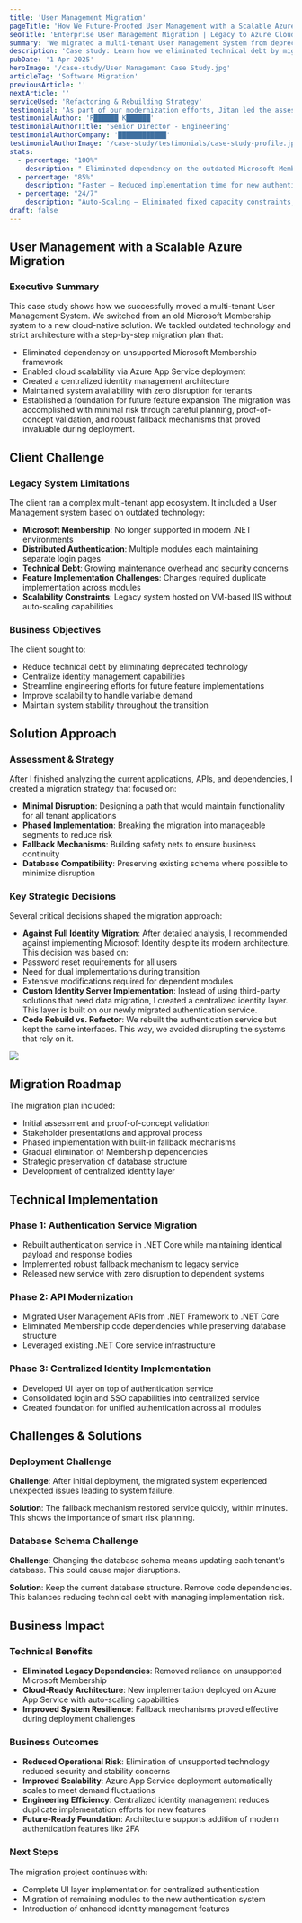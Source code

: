 ```yaml
---
title: 'User Management Migration'
pageTitle: 'How We Future-Proofed User Management with a Scalable Azure Migration'
seoTitle: 'Enterprise User Management Migration | Legacy to Azure Cloud'
summary: 'We migrated a multi-tenant User Management System from deprecated Microsoft Membership to Azure. This change cut technical debt and enabled 24/7 auto-scaling. Best of all, it was done with zero downtime and kept the business running smoothly.'
description: 'Case study: Learn how we eliminated technical debt by migrating a legacy User Management System to Azure cloud with fallback mechanisms ensuring business continuity.'
pubDate: '1 Apr 2025'
heroImage: '/case-study/User Management Case Study.jpg'
articleTag: 'Software Migration'
previousArticle: ''
nextArticle: ''
serviceUsed: 'Refactoring & Rebuilding Strategy'
testimonial: 'As part of our modernization efforts, Jitan led the assessment and execution of our User Management System migration to Azure App Services. His structured approach—including a proof of concept, risk assessment, and fallback mechanisms—ensured a smooth transition with minimal disruption. Thanks to this migration, we improved scalability, reduced technical debt, and aligned our system with cloud best practices.'
testimonialAuthor: 'R██████ K██████'
testimonialAuthorTitle: 'Senior Director - Engineering'
testimonialAuthorCompany: '████████████'
testimonialAuthorImage: '/case-study/testimonials/case-study-profile.jpg'
stats:
  - percentage: "100%"
    description: " Eliminated dependency on the outdated Microsoft Membership framework, ensuring future-proof authentication"
  - percentage: "85%"
    description: "Faster – Reduced implementation time for new authentication features across modules, accelerating development cycles."
  - percentage: "24/7"
    description: "Auto-Scaling – Eliminated fixed capacity constraints, enabling seamless scalability without downtime."
draft: false
---
```

## User Management with a Scalable Azure Migration
### Executive Summary
This case study shows how we successfully moved a multi-tenant User Management System. We switched from an old Microsoft Membership system to a new cloud-native solution. We tackled outdated technology and strict architecture with a step-by-step migration plan that:
- Eliminated dependency on unsupported Microsoft Membership framework
- Enabled cloud scalability via Azure App Service deployment
- Created a centralized identity management architecture
- Maintained system availability with zero disruption for tenants
- Established a foundation for future feature expansion
The migration was accomplished with minimal risk through careful planning, proof-of-concept validation, and robust fallback mechanisms that proved invaluable during deployment.

## Client Challenge
### Legacy System Limitations
The client ran a complex multi-tenant app ecosystem. It included a User Management system based on outdated technology:

- **Microsoft Membership**: No longer supported in modern .NET environments
- **Distributed Authentication**: Multiple modules each maintaining separate login pages
- **Technical Debt**: Growing maintenance overhead and security concerns
- **Feature Implementation Challenges**: Changes required duplicate implementation across modules
- **Scalability Constraints**: Legacy system hosted on VM-based IIS without auto-scaling capabilities

### Business Objectives
The client sought to:
- Reduce technical debt by eliminating deprecated technology
- Centralize identity management capabilities
- Streamline engineering efforts for future feature implementations
- Improve scalability to handle variable demand
- Maintain system stability throughout the transition

## Solution Approach
### Assessment & Strategy
After I finished analyzing the current applications, APIs, and dependencies, I created a migration strategy that focused on:
- **Minimal Disruption**: Designing a path that would maintain functionality for all tenant applications
- **Phased Implementation**: Breaking the migration into manageable segments to reduce risk
- **Fallback Mechanisms**: Building safety nets to ensure business continuity
- **Database Compatibility**: Preserving existing schema where possible to minimize disruption

### Key Strategic Decisions
Several critical decisions shaped the migration approach:
- **Against Full Identity Migration**: After detailed analysis, I recommended against implementing Microsoft Identity despite its modern architecture. This decision was based on:
 - Password reset requirements for all users
 - Need for dual implementations during transition
 - Extensive modifications required for dependent modules
- **Custom Identity Server Implementation**: Instead of using third-party solutions that need data migration, I created a centralized identity layer. This layer is built on our newly migrated authentication service.
- **Code Rebuild vs. Refactor**: We rebuilt the authentication service but kept the same interfaces. This way, we avoided disrupting the systems that rely on it.

<img src="/case-study/User management-architecture-refactor-rebuild.png" class="p-5 bg-white rounded-2xl mt-2" />

## Migration Roadmap
The migration plan included:
- Initial assessment and proof-of-concept validation
- Stakeholder presentations and approval process
- Phased implementation with built-in fallback mechanisms
- Gradual elimination of Membership dependencies
- Strategic preservation of database structure
- Development of centralized identity layer

## Technical Implementation
### Phase 1: Authentication Service Migration
- Rebuilt authentication service in .NET Core while maintaining identical payload and response bodies
- Implemented robust fallback mechanism to legacy service
- Released new service with zero disruption to dependent systems

### Phase 2: API Modernization
- Migrated User Management APIs from .NET Framework to .NET Core
- Eliminated Membership code dependencies while preserving database structure
- Leveraged existing .NET Core service infrastructure

### Phase 3: Centralized Identity Implementation
- Developed UI layer on top of authentication service
- Consolidated login and SSO capabilities into centralized service
- Created foundation for unified authentication across all modules

## Challenges & Solutions
### Deployment Challenge
**Challenge**: After initial deployment, the migrated system experienced unexpected issues leading to system failure.

**Solution**: The fallback mechanism restored service quickly, within minutes. This shows the importance of smart risk planning.

### Database Schema Challenge
**Challenge**: Changing the database schema means updating each tenant's database. This could cause major disruptions.

**Solution**: Keep the current database structure. Remove code dependencies. This balances reducing technical debt with managing implementation risk.

## Business Impact
### Technical Benefits
- **Eliminated Legacy Dependencies**: Removed reliance on unsupported Microsoft Membership
- **Cloud-Ready Architecture**: New implementation deployed on Azure App Service with auto-scaling capabilities
- **Improved System Resilience**: Fallback mechanisms proved effective during deployment challenges

### Business Outcomes
- **Reduced Operational Risk**: Elimination of unsupported technology reduced security and stability concerns
- **Improved Scalability**: Azure App Service deployment automatically scales to meet demand fluctuations
- **Engineering Efficiency**: Centralized identity management reduces duplicate implementation efforts for new features
- **Future-Ready Foundation**: Architecture supports addition of modern authentication features like 2FA

### Next Steps
The migration project continues with:
- Complete UI layer implementation for centralized authentication
- Migration of remaining modules to the new authentication system
- Introduction of enhanced identity management features